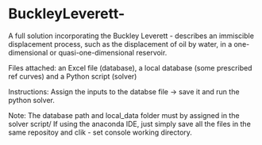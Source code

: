 # BuckleyLeverett-

 A full solution incorporating the Buckley Leverett - describes an immiscible displacement process, such as the displacement of oil by water, in a one- dimensional or quasi-one-dimensional reservoir.
 
 Files attached: an Excel file (database), a local database (some prescribed ref curves) and a Python script (solver)
 
 Instructions: Assign the inputs to the databse file -> save it and run the python solver. 

 Note: The database path and local_data folder must by assigned in the solver script/ If using the anaconda IDE, just simply save all the files in the same repositoy and clik - set console working directory. 
 
 
